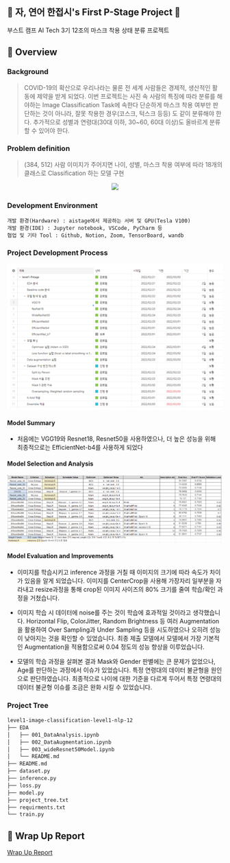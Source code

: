 ##  :penguin: 자, 연어 한접시's First P-Stage Project :penguin:
부스트 캠프 AI Tech 3기 12조의 마스크 착용 상태 분류 프로젝트

## :mag_right: Overview
### Background
> COVID-19의 확산으로 우리나라는 물론 전 세계 사람들은 경제적, 생산적인 활동에 제약을 받게 되었다. 
> 이번 프로젝트는 사진 속 사람의 특징에 따라 분류를 해야하는 Image Classification Task에 속한다
> 단순하게 마스크 착용 여부만 판단하는 것이 아니라, 잘못 착용한 경우(코스크, 턱스크 등등) 도 같이 분류해야 한다.
> 추가적으로 성별과 연령대(30대 이하, 30~60, 60대 이상)도 올바르게 분류할 수 있어야 한다.

### Problem definition
> (384, 512) 사람 이미지가 주어지면 나이, 성별, 마스크 착용 여부에 따라 18개의 클래스로 Classification 하는 모델 구현
<p align="center"> 
    <img src = "../material/class.png">
</p>

### Development Environment
    개발 환경(Hardware) : aistage에서 제공하는 서버 및 GPU(Tesla V100)
    개발 환경(IDE) : Jupyter notebook, VSCode, PyCharm 등
    협업 및 기타 Tool : Github, Notion, Zoom, TensorBoard, wandb

### Project Development Process
<p align="center"> 
    <img src = "./material/ProjectDevelopmentProcess.png">
</p>

#### Model Summary
- 처음에는 VGG19와 Resnet18, Resnet50을 사용하였으나, 더 높은 성능을 위해 최종적으로는 EfficientNet-b4를 사용하게 되었다

#### Model Selection and Analysis
<p align="center"> 
    <img src = "./material/ModelSummary.png">
</p>

#### Model Evaluation and Improvements
- 이미지를 학습시키고 inference 과정을 거칠 때 이미지의 크기에 따라 속도가 차이가 있음을 알게 되었습니다. 이미지를 CenterCrop을 사용해 가장자리 일부분을 자라내고 resize과정을 통해 crop된 이미지 사이즈의 80% 크기를 줄여 학습/확인 과정을 거쳤습니다.

- 이미지 학습 시 데이터에 noise를 주는 것이 학습에 효과적일 것이라고 생각했습니다. Horizontal Flip, ColorJitter, Random Brightness 등 여러 Augmentation을 활용하여 Over Sampling과 Under Sampling 등을 시도하였으나 오히려 성능이 낮아지는 것을 확인할 수 있었습니다. 최종 제출 모델에서 모델에서 가장 기본적인 Augmentation을 적용함으로써 0.04 정도의 성능 향상을 이루었습니다.

- 모델의 학습 과정을 살펴본 결과 Mask와 Gender 판별에는 큰 문제가 없었으나, Age를 판단하는 과정에서 이슈가 있었습니다. 특정 연령대의 데이터 불균형을 원인으로 판단하였습니다. 최종적으로 나이에 대한 기준을 다르게 두어서 특정 연령대의 데이터 불균형 이슈를 조금은 완화 시킬 수 있었습니다. 

### Project Tree
```bash
level1-image-classification-level1-nlp-12
├── EDA
│   ├── 001_DataAnalysis.ipynb
│   ├── 002_DataAugmentation.ipynb
│   ├── 003_wideResnet50Model.ipynb
│   └── README.md
├── README.md
├── dataset.py
├── inference.py
├── loss.py
├── model.py
├── project_tree.txt
├── requirments.txt
└── train.py
```

## :page_facing_up: Wrap Up Report
[Wrap Up Report](./material/WrapUp%20%EB%A6%AC%ED%8F%AC%ED%8A%B8.pdf)